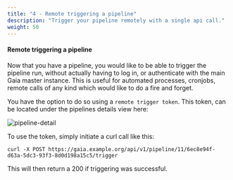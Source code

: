```yaml
---
title: "4 - Remote triggering a pipeline"
description: "Trigger your pipeline remotely with a single api call."
weight: 50
---
```


#### Remote triggering a pipeline

Now that you have a pipeline, you would like to be able to trigger the pipeline run,
without actually having to log in, or authenticate with the main Gaia master instance. This is
useful for automated processes, cronjobs, remote calls of any kind which would like to do a
fire and forget.

You have the option to do so using a `remote trigger token`. This token, can be located under the
pipelines details view here:

![pipeline-detail](/images/remote-trigger-token.png?width=450px)

To use the token, simply initiate a curl call like this:

    curl -X POST https://gaia.example.org/api/v1/pipeline/11/6ec8e94f-d63a-5dc3-93f3-8d0d198a15c5/trigger

This will then return a 200 if triggering was successful.
